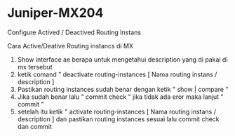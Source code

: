 # Juniper-MX204
Configure Actived / Deactived Routing Instans

Cara Active/Deative Routing instancs di MX

1. Show interface ae berapa untuk mengetahui description yang di pakai di mx tersebut
2. ketik comand " deactivate routing-instances [ Nama routing instans / description ]
3. Pastikan routing instances  sudah benar dengan ketik " show | compare "
4. Jika sudah benar lalu " commit check " jika tidak ada eror maka lanjut " commit "
5. setelah itu ketik " activate routing-instances [ Nama routing instans / description ]
dan pastikan routing instances sesuai lalu commit check dan commit 
